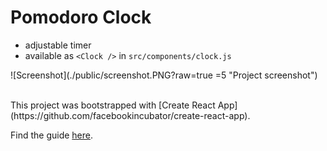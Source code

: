 # Pomodoro Clock
- adjustable timer
- available as `<Clock />` in `src/components/clock.js`

![Screenshot](./public/screenshot.PNG?raw=true =5 "Project screenshot")

<br>
This project was bootstrapped with [Create React App](https://github.com/facebookincubator/create-react-app).

Find the guide  [here](https://github.com/facebookincubator/create-react-app/blob/master/packages/react-scripts/template/README.md).
